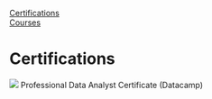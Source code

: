 [Certifications](#certifications)  
[Courses](#courses)

# Certifications
![](https://drive.google.com/file/d/10J62WfSbRuwxCcaOawt4bw9hGsD92kug/view?usp=sharing) Professional Data Analyst Certificate (Datacamp)
